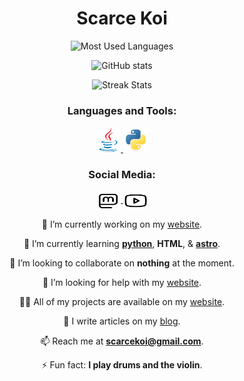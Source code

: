 <h1 align="center">
Scarce Koi
</h1>
<p align="center"> <img src="https://github-readme-stats.vercel.app/api/top-langs/?username=scarcekoi&layout=pie&langs_count=6&bg_color=1e1e2e&text_color=cdd6f4&icon_color=cba6f7&title_color=94e2d5" alt="Most Used Languages" /></p>

<p align="center"> <img src="https://github-readme-stats.vercel.app/api?username=scarcekoi&bg_color=1e1e2e&text_color=cdd6f4&icon_color=cba6f7&title_color=94e2d5" alt="GitHub stats" />

<p align="center"> <img src="https://streak-stats.demolab.com?user=scarcekoi&theme=catppuccin-mocha" alt="Streak Stats" /></p>

<h3 align="center">Languages and Tools:</h3>
<p align="center"> 
  <a href="https://www.java.com" target="_blank" rel="noreferrer"> 
    <img src="https://raw.githubusercontent.com/devicons/devicon/master/icons/java/java-original.svg" alt="java" width="40" height="40"/> 
  </a> 
  <a href="https://www.python.org" target="_blank" rel="noreferrer"> 
    <img src="https://raw.githubusercontent.com/devicons/devicon/master/icons/python/python-original.svg" alt="python" width="40" height="40"/> 
  </a> 
</p>

<h3 align="center">Social Media:</h3>
<p align="center">
  <a href="https://fosstodon.org/@scarcekoi" target="blank">
    <img align="center" src="https://raw.githubusercontent.com/scarcekoi/scarcekoi/refs/heads/main/social/mastodon-logo.svg" alt="Scarce Koi's Mastodon Account" height="30" width="40" />
  </a>
  <a href="https://www.youtube.com/@scarcekoi" target="blank">
    <img align="center" src="https://raw.githubusercontent.com/scarcekoi/scarcekoi/refs/heads/main/social/youtube-logo.svg" alt="Scarce Koi's Youtube Channel" height="30" width="40" />
  </a>
</p>

<div align="center">
  <p>🔭 I’m currently working on my <a href="https://github.com/scarcekoi/website">website</a>.</p>
  <p>🌱 I’m currently learning <a href="https://www.python.org/" target="_blank"><strong>python</strong></a>, <strong>HTML</strong>, & <a href="https://astro.build/"><strong>astro</strong></a>.</p>
  <p>👯 I’m looking to collaborate on <strong>nothing</strong> at the moment.</p>
  <p>🤝 I’m looking for help with my <a href="https://github.com/scarcekoi/website">website</a>.</p>
  <p>👨‍💻 All of my projects are available on my <a href="https://scarcekoi.vercel.app/projects">website</a>.</p>
  <p>📝 I write articles on my <a href="">blog</a>.</p>
  <p>📫 Reach me at <strong><a href="mailto:scarcekoi@gmail.com">scarcekoi@gmail.com</a></strong>.</p>
  <p>⚡ Fun fact: <strong>I play drums and the violin</strong>.</p>
</div>
